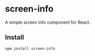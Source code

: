 # screen-info

A simple screen info component for React.

## Install
```bash
npm install screen-info
